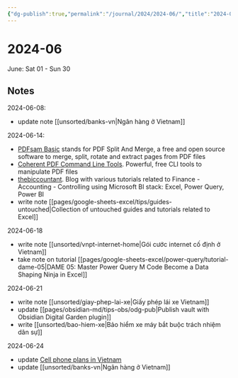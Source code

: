 ```yaml
---
{"dg-publish":true,"permalink":"/journal/2024/2024-06/","title":"2024-06","created":"2024-06-08T16:13:53+07:00","updated":"2024-06-25T00:22:23+07:00"}
---
```


# 2024-06

June: Sat 01 - Sun 30

## Notes

2024-06-08:
- update note [[unsorted/banks-vn\|Ngân hàng ở Vietnam]]

2024-06-14:
- [PDFsam Basic](https://pdfsam.org/download-pdfsam-basic/) stands for PDF Split And Merge, a free and open source software to merge, split, rotate and extract pages from PDF files
- [Coherent PDF Command Line Tools](https://community.coherentpdf.com/). Powerful, free CLI tools to manipulate PDF files
- [thebiccountant](https://www.thebiccountant.com/). Blog with various tutorials related to Finance - Accounting - Controlling using Microsoft BI stack: Excel, Power Query, Power BI
- write note [[pages/google-sheets-excel/tips/guides-untouched\|Collection of untouched guides and tutorials related to Excel]]

2024-06-18
- write note [[unsorted/vnpt-internet-home\|Gói cước internet cố định ở Vietnam]]
- take note on tutorial [[pages/google-sheets-excel/power-query/tutorial-dame-05\|DAME 05: Master Power Query M Code Become a Data Shaping Ninja in Excel]]

2024-06-21
- write note [[unsorted/giay-phep-lai-xe\|Giấy phép lái xe Vietnam]]
- update [[pages/obsidian-md/tips-obs/odg-pub\|Publish vault with Obsidian Digital Garden plugin]]
- write [[unsorted/bao-hiem-xe\|Bảo hiểm xe máy bắt buộc trách nhiệm dân sự]]

2024-06-24
- update [Cell phone plans in Vietnam](/unsorted/cell-phone-plan-vn.md)
- update [[unsorted/banks-vn\|Ngân hàng ở Vietnam]]